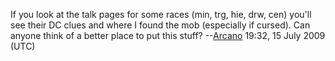 If you look at the talk pages for some races (min, trg, hie, drw, cen)
you'll see their DC clues and where I found the mob (especially if
cursed). Can anyone think of a better place to put this stuff?
--[Arcano](User:Arcano "wikilink") 19:32, 15 July 2009 (UTC)
